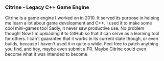 ### Citrine - Legacy C++ Game Engine

Citrine is a game engine I worked on in 2010. It served its purpose in helping
me learn a lot about game development and C++. I used it to make some cool
mini-games too! Sadly, it never saw productive use. No problem though! Now I'm
uploading it to GitHub so that it can serve as a learning tool for others. I
can't guarantee that it works in its current state though, or even builds,
because I haven't used it in quite a while. Feel free to patch anything you
find, and hey, maybe even submit a PR. Maybe Citrine could even become what it
was intended to become.
